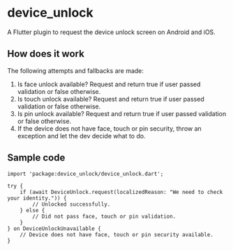 # device_unlock

A Flutter plugin to request the device unlock screen on Android and iOS.

## How does it work

The following attempts and fallbacks are made:

1. Is face unlock available? Request and return true if user passed validation or false otherwise.
2. Is touch unlock available? Request and return true if user passed validation or false otherwise.
3. Is pin unlock available? Request and return true if user passed validation or false otherwise.
4. If the device does not have face, touch or pin security, throw an exception and let the dev decide what to do.

## Sample code

```
import 'package:device_unlock/device_unlock.dart';

try {
    if (await DeviceUnlock.request(localizedReason: "We need to check your identity.")) {
        // Unlocked successfully.
    } else {
        // Did not pass face, touch or pin validation.
    }
} on DeviceUnlockUnavailable {
    // Device does not have face, touch or pin security available.
}
```
